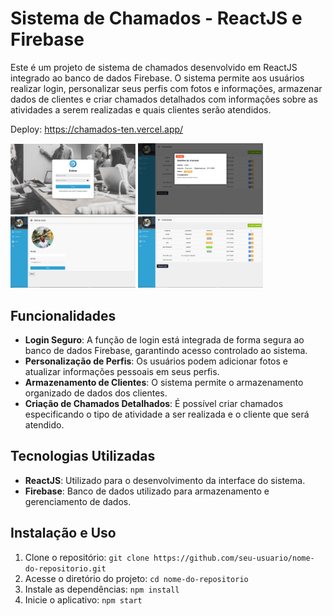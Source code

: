 # Sistema de Chamados - ReactJS e Firebase

Este é um projeto de sistema de chamados desenvolvido em ReactJS integrado ao banco de dados Firebase. O sistema permite aos usuários realizar login, personalizar seus perfis com fotos e informações, armazenar dados de clientes e criar chamados detalhados com informações sobre as atividades a serem realizadas e quais clientes serão atendidos.

Deploy: https://chamados-ten.vercel.app/

<div>
<img width='200'  src= 'https://github.com/jotta2021/_chamados/blob/master/Captura%20de%20tela%202023-11-27%20221512.png?raw=true'/>
<img width='200'  src= 'https://github.com/jotta2021/_chamados/blob/master/Captura%20de%20tela%202023-11-27%20221628.png'/>
  <img width='200'  src= 'https://github.com/jotta2021/_chamados/blob/master/Captura%20de%20tela%202023-11-27%20221555.png'/>
  <img width='200'  src= 'https://github.com/jotta2021/_chamados/blob/master/tt.png?raw=true'/>
</div>

## Funcionalidades

- **Login Seguro**: A função de login está integrada de forma segura ao banco de dados Firebase, garantindo acesso controlado ao sistema.
- **Personalização de Perfis**: Os usuários podem adicionar fotos e atualizar informações pessoais em seus perfis.
- **Armazenamento de Clientes**: O sistema permite o armazenamento organizado de dados dos clientes.
- **Criação de Chamados Detalhados**: É possível criar chamados especificando o tipo de atividade a ser realizada e o cliente que será atendido.

## Tecnologias Utilizadas

- **ReactJS**: Utilizado para o desenvolvimento da interface do sistema.
- **Firebase**: Banco de dados utilizado para armazenamento e gerenciamento de dados.

## Instalação e Uso

1. Clone o repositório: `git clone https://github.com/seu-usuario/nome-do-repositorio.git`
2. Acesse o diretório do projeto: `cd nome-do-repositorio`
3. Instale as dependências: `npm install`
4. Inicie o aplicativo: `npm start`




